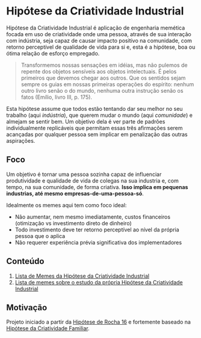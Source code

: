 # Hipótese da Criatividade Industrial
Hipótese da Criatividade Industrial é aplicação de engenharia memética focada
em uso de criatividade onde uma pessoa, através de sua interação com
indústria, seja capaz de causar impacto positivo na comunidade, com retorno
perceptível de qualidade de vida para si e, esta é a hipótese, boa ou ótima
relação de esforço empregado.

> Transformemos nossas sensações em idéias, mas não pulemos de repente
> dos objetos sensíveis aos objetos intelectuais. É pelos primeiros que devemos
> chegar aos outros. Que os sentidos sejam sempre os guias em nossas primeiras
> operações do espírito: nenhum outro livro senão o do mundo, nenhuma outra
> instrução senão os fatos (Emílio, livro III, p. 175).

Esta hipótese assume que todos estão tentando dar seu melhor no seu trabalho
(aqui _indústria_), que querem mudar o mundo (aqui _comunidade_) e almejam
se sentir bem. Um objetivo dela é ver parte de padrões individualmente
replicáveis que permitam essas três afirmações serem acançadas por qualquer
pessoa sem implicar em penalização das outras aspirações.

## Foco

Um objetivo é tornar uma pessoa sozinha capaz de influenciar produtividade e
qualidade de vida de colegas na sua industria e, com tempo, na sua comunidade,
de forma criativa. **Isso implica em pequenas industrias, até mesmo
empresas-de-uma-pessoa-só**.

Idealmente os memes aqui tem como foco ideal:

- Não aumentar, nem mesmo imediatamente, custos financeiros (otimização vs 
investimento direto de dinheiro)
- Todo investimento deve ter retorno perceptível ao nível da própria pessoa
que o aplica
- Não requerer experiência prévia significativa dos implementadores

## Conteúdo

1. [Lista de Memes da Hipótese da Criatividade Industrial](meme/index.md)
2. [Lista de memes sobre o estudo da própria Hipótese da Criatividade Industrial](memetica/index.md)

## Motivação
Projeto iniciado a partir da [Hipótese de Rocha 16](https://github.com/fititnt/hipoteses-de-rocha)
e fortemente baseado na [Hipótese da Criatividade Familiar](https://github.com/fititnt/criatividade-familiar).


<!--
---

Eu desenvolvo software. Tento pensar o mundo de uma forma lógica, mas apenas
isso não é suficiente. Desde cedo eu sempre me preocupei com minhas relações
com comunidades, sendo mais conhecido com a de software livre. Algumas vezes
essa relação entra em conflito com a vida profissional e pessoal, algo que é
especialmente desafiador conforme o nível de dedicação que tentamos dar.
-->

